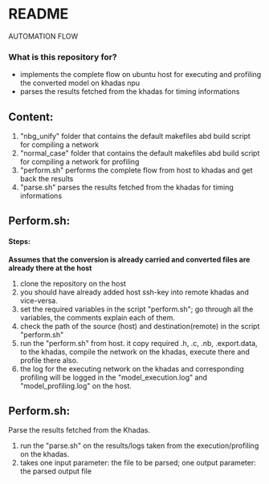 # README #

AUTOMATION FLOW

### What is this repository for? ###

* implements the complete flow on ubuntu host for executing and profiling the converted model on khadas npu
* parses the results fetched from the khadas for timing informations

##   Content:
1. "nbg_unify" folder that contains the default makefiles abd build script for compiling a network
2. "normal_case" folder that contains the default makefiles abd build script for compiling a network for profiling
3. "perform.sh" performs the complete flow from host to khadas and get back the results
4. "parse.sh" parses the results fetched from the khadas for timing informations

##   Perform.sh:
#### Steps:

__Assumes that the conversion is already carried and converted files are already there at the host__

1. clone the repository on the host
2. you should have already added host ssh-key into remote khadas and vice-versa.
3. set the required variables in the script "perform.sh"; go through all the variables, the comments explain each of them.
4. check the path of the source (host) and destination(remote) in the script "perform.sh"
5. run the "perform.sh" from host. it copy required .h, .c, .nb, .export.data, to the khadas, compile the network on the khadas, execute there and profile there also.
6. the log for the executing network on the khadas and corresponding profiling will be logged in the "model_execution.log" and "model_profiling.log" on the host.

##   Perform.sh:
Parse the results fetched from the Khadas.
1. run the "parse.sh" on the results/logs taken from the execution/profiling on the khadas.
2. takes one input parameter: the file to be parsed; one output parameter: the parsed output file

